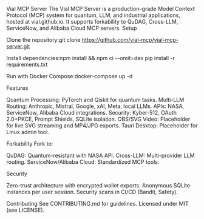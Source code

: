 Vial MCP Server
The Vial MCP Server is a production-grade Model Context Protocol (MCP) system for quantum, LLM, and industrial applications, hosted at vial.github.io. It supports forkability to QuDAG, Cross-LLM, ServiceNow, and Alibaba Cloud MCP servers.
Setup

Clone the repository:git clone https://github.com/vial-mcp/vial-mcp-server.git


Install dependencies:npm install && npm ci --omit=dev
pip install -r requirements.txt


Run with Docker Compose:docker-compose up -d



Features

Quantum Processing: PyTorch and Qiskit for quantum tasks.
Multi-LLM Routing: Anthropic, Mistral, Google, xAI, Meta, local LLMs.
APIs: NASA, ServiceNow, Alibaba Cloud integrations.
Security: Kyber-512, OAuth 2.0+PKCE, Prompt Shields, SQLite isolation.
OBS/SVG Video: Placeholder for live SVG streaming and MP4/JPG exports.
Tauri Desktop: Placeholder for Linux admin tool.

Forkability
Fork to:

QuDAG: Quantum-resistant with NASA API.
Cross-LLM: Multi-provider LLM routing.
ServiceNow/Alibaba Cloud: Standardized MCP tools.

Security

Zero-trust architecture with encrypted wallet exports.
Anonymous SQLite instances per user session.
Security scans in CI/CD (Bandit, Safety).

Contributing
See CONTRIBUTING.md for guidelines. Licensed under MIT (see LICENSE).
